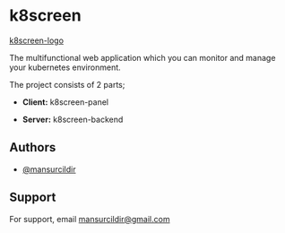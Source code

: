 # k8screen
[k8screen-logo](https://github.com/user-attachments/assets/e7940b9a-4f98-4d2d-bcc0-4d6e9b63c4d9)

The multifunctional web application which you can monitor and manage your kubernetes environment.

The project consists of 2 parts;

- **Client:** k8screen-panel

- **Server:** k8screen-backend

## Authors

- [@mansurcildir](https://www.github.com/mansurcildir)


## Support

For support, email mansurcildir@gmail.com
